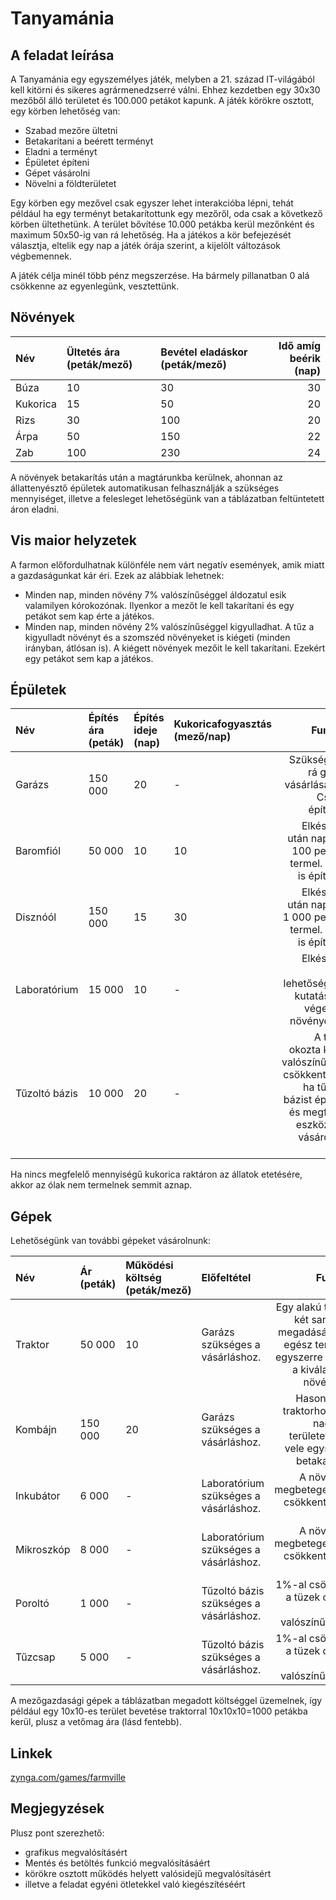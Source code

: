 # Tanyamánia

## A feladat leírása

A Tanyamánia egy egyszemélyes játék, melyben a 21. század IT-világából kell kitörni és sikeres agrármenedzserré válni. Ehhez kezdetben egy 30x30 mezőből álló területet és 100.000 petákot kapunk. A játék körökre osztott, egy körben lehetőség van:

- Szabad mezőre ültetni
- Betakarítani a beérett terményt
- Eladni a terményt
- Épületet építeni
- Gépet vásárolni
- Növelni a földterületet

Egy körben egy mezővel csak egyszer lehet interakcióba lépni, tehát például ha egy terményt betakarítottunk egy mezőről, oda csak a következő körben ültethetünk. A terület bővítése 10.000 petákba kerül mezőnként és maximum 50x50-ig van rá lehetőség. Ha a játékos a kör befejezését választja, eltelik egy nap a játék órája szerint, a kijelölt változások végbemennek.

A játék célja minél több pénz megszerzése. Ha bármely pillanatban 0 alá csökkenne az egyenlegünk, vesztettünk.

## Növények

Név | Ültetés ára (peták/mező) | Bevétel eladáskor (peták/mező) | Idő amíg beérik (nap)
:-- | :-- | :-- | --:
Búza | 10 | 30 | 30
Kukorica | 15 | 50 | 20
Rizs | 30 | 100 | 20
Árpa | 50 | 150 | 22
Zab | 100 | 230 | 24

A növények betakarítás után a magtárunkba kerülnek, ahonnan az állattenyésztő épületek automatikusan felhasználják a szükséges mennyiséget, illetve a felesleget lehetőségünk van a táblázatban feltüntetett áron eladni.

## Vis maior helyzetek

A farmon előfordulhatnak különféle nem várt negatív események, amik miatt a
gazdaságunkat kár éri. Ezek az alábbiak lehetnek:

- Minden nap, minden növény 7% valószínűséggel áldozatul esik valamilyen kórokozónak. Ilyenkor a mezőt le kell takarítani és egy petákot sem kap érte a játékos.
- Minden nap, minden növény 2% valószínűséggel kigyulladhat. A tűz a kigyulladt növényt és a szomszéd növényeket is kiégeti (minden irányban, átlósan is). A kiégett növények mezőit le kell takarítani. Ezekért egy petákot sem kap a játékos.

## Épületek

Név | Építés ára (peták) | Építés ideje (nap) | Kukoricafogyasztás (mező/nap) | Funkció
:-- | :-- | :-- |  :-- | --:
Garázs | 150 000 | 20 | - | Szükség van rá gépek vásárlásához. Csak 1 építhető.
Baromfiól | 50 000 | 10 | 10 | Elkészülte után naponta 100 petákot termel. Több is építhető.
Disznóól | 150 000 | 15 | 30 | Elkészülte után naponta 1 000 petákot termel. Több is építhető.
Laboratórium | 15 000 | 10 | - | Elkészülte után lehetőség van kutatásokat végezni a növényeken.
Tűzoltó bázis | 10 000 | 20 | - | A tüzek okozta károk valószínűsége csökkenthető, ha tűzoltó bázist építünk és megfelelő eszközöket vásárolunk bele.

Ha nincs megfelelő mennyiségű kukorica raktáron az állatok etetésére, akkor az ólak nem termelnek semmit aznap.

## Gépek

Lehetőségünk van további gépeket vásárolnunk:

Név | Ár (peták) | Működési költség (peták/mező) | Előfeltétel | Funkció
:-- | :-- | :-- | :-- | --:
Traktor | 50 000 | 10 | Garázs szükséges a vásárláshoz. | Egy  alakú terület két sarkának megadásával az egész területet egyszerre beveti a kiválasztott növénnyel.
Kombájn | 150 000 | 20 | Garázs szükséges a vásárláshoz. | Hasonlóan a traktorhoz, egy nagyobb területet lehet vele egyszerre betakarítani.
Inkubátor | 6 000 | - | Laboratórium szükséges a vásárláshoz. | A növények megbetegedését csökkenti 2%-al.
Mikroszkóp | 8 000 | - | Laboratórium szükséges a vásárláshoz. | A növények megbetegedését csökkenti 3%-al.
Poroltó | 1 000 | - | Tűzoltó bázis szükséges a vásárláshoz. | 1%-al csökkenti a tüzek okozta károk valószínűségét.
Tűzcsap | 5 000 | - | Tűzoltó bázis szükséges a vásárláshoz. | 1%-al csökkenti a tüzek okozta károk valószínűségét.

A mezőgazdasági gépek a táblázatban megadott költséggel üzemelnek, így például egy 10x10-es terület bevetése traktorral 10x10x10=1000 petákba kerül, plusz a vetőmag ára (lásd fentebb).

## Linkek

[zynga.com/games/farmville](https://www.zynga.com/games/farmville)

## Megjegyzések

Plusz pont szerezhető:

- grafikus megvalósításért
- Mentés és betöltés funkció megvalósításáért
- körökre osztott működés helyett valósidejű megvalósításért
- illetve a feladat egyéni ötletekkel való kiegészítéséért